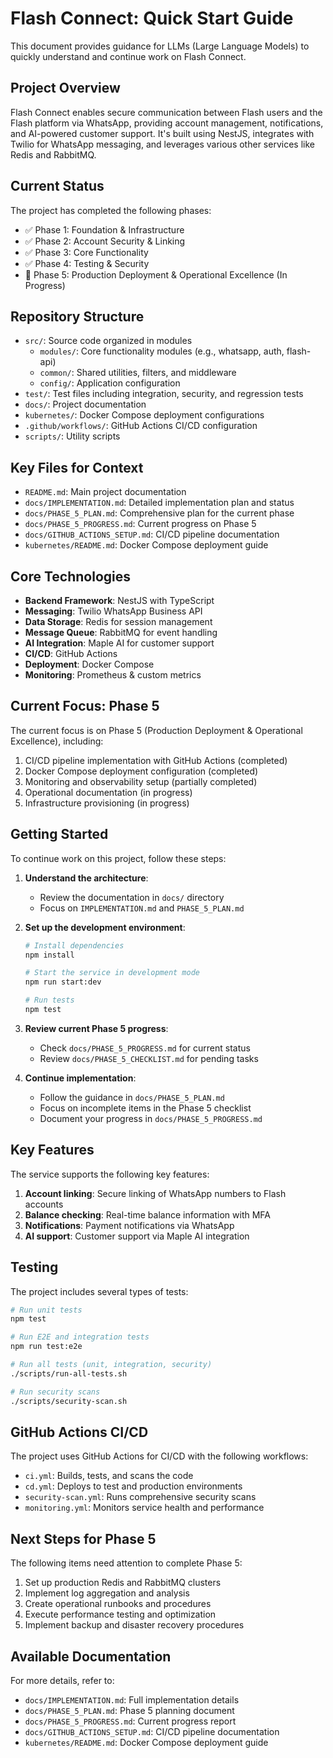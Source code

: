 # Flash Connect: Quick Start Guide

This document provides guidance for LLMs (Large Language Models) to quickly understand and continue work on Flash Connect.

## Project Overview

Flash Connect enables secure communication between Flash users and the Flash platform via WhatsApp, providing account management, notifications, and AI-powered customer support. It's built using NestJS, integrates with Twilio for WhatsApp messaging, and leverages various other services like Redis and RabbitMQ.

## Current Status

The project has completed the following phases:
- ✅ Phase 1: Foundation & Infrastructure
- ✅ Phase 2: Account Security & Linking
- ✅ Phase 3: Core Functionality
- ✅ Phase 4: Testing & Security
- 🔄 Phase 5: Production Deployment & Operational Excellence (In Progress)

## Repository Structure

- `src/`: Source code organized in modules
  - `modules/`: Core functionality modules (e.g., whatsapp, auth, flash-api)
  - `common/`: Shared utilities, filters, and middleware
  - `config/`: Application configuration
- `test/`: Test files including integration, security, and regression tests
- `docs/`: Project documentation
- `kubernetes/`: Docker Compose deployment configurations
- `.github/workflows/`: GitHub Actions CI/CD configuration
- `scripts/`: Utility scripts

## Key Files for Context

- `README.md`: Main project documentation
- `docs/IMPLEMENTATION.md`: Detailed implementation plan and status
- `docs/PHASE_5_PLAN.md`: Comprehensive plan for the current phase
- `docs/PHASE_5_PROGRESS.md`: Current progress on Phase 5
- `docs/GITHUB_ACTIONS_SETUP.md`: CI/CD pipeline documentation
- `kubernetes/README.md`: Docker Compose deployment guide

## Core Technologies

- **Backend Framework**: NestJS with TypeScript
- **Messaging**: Twilio WhatsApp Business API
- **Data Storage**: Redis for session management
- **Message Queue**: RabbitMQ for event handling
- **AI Integration**: Maple AI for customer support
- **CI/CD**: GitHub Actions
- **Deployment**: Docker Compose
- **Monitoring**: Prometheus & custom metrics

## Current Focus: Phase 5

The current focus is on Phase 5 (Production Deployment & Operational Excellence), including:

1. CI/CD pipeline implementation with GitHub Actions (completed)
2. Docker Compose deployment configuration (completed)
3. Monitoring and observability setup (partially completed)
4. Operational documentation (in progress)
5. Infrastructure provisioning (in progress)

## Getting Started

To continue work on this project, follow these steps:

1. **Understand the architecture**:
   - Review the documentation in `docs/` directory
   - Focus on `IMPLEMENTATION.md` and `PHASE_5_PLAN.md`

2. **Set up the development environment**:
   ```bash
   # Install dependencies
   npm install

   # Start the service in development mode
   npm run start:dev

   # Run tests
   npm test
   ```

3. **Review current Phase 5 progress**:
   - Check `docs/PHASE_5_PROGRESS.md` for current status
   - Review `docs/PHASE_5_CHECKLIST.md` for pending tasks

4. **Continue implementation**:
   - Follow the guidance in `docs/PHASE_5_PLAN.md`
   - Focus on incomplete items in the Phase 5 checklist
   - Document your progress in `docs/PHASE_5_PROGRESS.md`

## Key Features

The service supports the following key features:

1. **Account linking**: Secure linking of WhatsApp numbers to Flash accounts
2. **Balance checking**: Real-time balance information with MFA
3. **Notifications**: Payment notifications via WhatsApp
4. **AI support**: Customer support via Maple AI integration

## Testing

The project includes several types of tests:

```bash
# Run unit tests
npm test

# Run E2E and integration tests
npm run test:e2e

# Run all tests (unit, integration, security)
./scripts/run-all-tests.sh

# Run security scans
./scripts/security-scan.sh
```

## GitHub Actions CI/CD

The project uses GitHub Actions for CI/CD with the following workflows:

- `ci.yml`: Builds, tests, and scans the code
- `cd.yml`: Deploys to test and production environments
- `security-scan.yml`: Runs comprehensive security scans
- `monitoring.yml`: Monitors service health and performance

## Next Steps for Phase 5

The following items need attention to complete Phase 5:

1. Set up production Redis and RabbitMQ clusters
2. Implement log aggregation and analysis
3. Create operational runbooks and procedures
4. Execute performance testing and optimization
5. Implement backup and disaster recovery procedures

## Available Documentation

For more details, refer to:

- `docs/IMPLEMENTATION.md`: Full implementation details
- `docs/PHASE_5_PLAN.md`: Phase 5 planning document
- `docs/PHASE_5_PROGRESS.md`: Current progress report
- `docs/GITHUB_ACTIONS_SETUP.md`: CI/CD pipeline documentation
- `kubernetes/README.md`: Docker Compose deployment guide